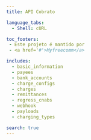```yaml
---
title: API Cobrato

language_tabs:
  - Shell: cURL

toc_footers:
 - Este projeto é mantido por
 - <a href='#'>Myfreecomm</a>

includes:
  - basic_information
  - payees
  - bank_accounts
  - charge_configs
  - charges
  - remittances
  - regress_cnabs
  - webhook
  - payloads
  - charging_types

search: true
---
```

